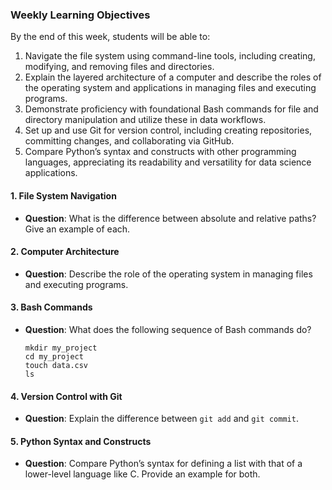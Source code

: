 ### **Weekly Learning Objectives**

By the end of this week, students will be able to:

1. Navigate the file system using command-line tools, including creating, modifying, and removing files and directories.
2. Explain the layered architecture of a computer and describe the roles of the operating system and applications in managing files and executing programs.
3. Demonstrate proficiency with foundational Bash commands for file and directory manipulation and utilize these in data workflows.
4. Set up and use Git for version control, including creating repositories, committing changes, and collaborating via GitHub.
5. Compare Python’s syntax and constructs with other programming languages, appreciating its readability and versatility for data science applications.


#### **1. File System Navigation**
- **Question**: What is the difference between absolute and relative paths? Give an example of each.  

#### **2. Computer Architecture**
- **Question**: Describe the role of the operating system in managing files and executing programs.  

#### **3. Bash Commands**
- **Question**: What does the following sequence of Bash commands do?  
  ```
  mkdir my_project
  cd my_project
  touch data.csv
  ls
  ``` 
#### **4. Version Control with Git**
- **Question**: Explain the difference between `git add` and `git commit`.  
  

#### **5. Python Syntax and Constructs**
- **Question**: Compare Python’s syntax for defining a list with that of a lower-level language like C. Provide an example for both.  
  

